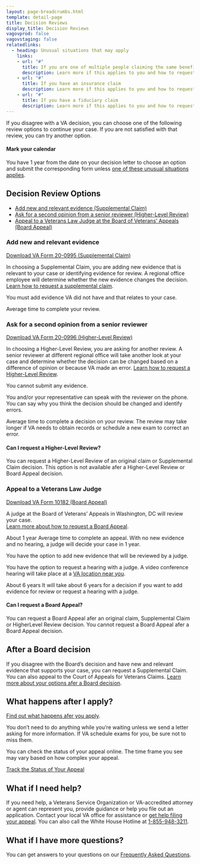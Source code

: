 ```yaml
---
layout: page-breadcrumbs.html
template: detail-page
title: Decision Reviews
display_title: Decision Reviews
vagovprod: false
vagovstaging: false
relatedlinks:
  - heading: Unusual situations that may apply
    links:
    - url: "#"
      title: If you are one of multiple people claiming the same benefit
      description: Learn more if this applies to you and how to request a review.
    - url: "#"
      title: If you have an insurance claim
      description: Learn more if this applies to you and how to request a review.
    - url: "#"
      title: If you have a fiduciary claim
      description: Learn more if this applies to you and how to request a review.
---
```


<div itemprop="description" class="va-introtext">
  If you disagree with a VA decision, you can choose one of the
  following review options to continue your case. If you are not
  satisfied with that review, you can try another option.
</div>

<div class="va-sign-in-alert usa-alert usa-alert-info">
  <div class="usa-alert-body">
    <h4 class="usa-alert-heading">
      Mark your calendar
    </h4>
    <p class="usa-alert-text">
      You have 1 year from the date on your decision letter to choose an option
      and submit the corresponding form unless <a href="#">one of these unusual situations applies</a>.
    </p>
  </div>
</div>

## Decision Review Options

- [Add new and relevant evidence (Supplemental Claim)](#)
- [Ask for a second opinion from a senior reviewer (Higher-Level Review)](#)
- [Appeal to a Veterans Law Judge at the Board of Veterans’ Appeals (Board Appeal)](#)

### Add new and relevant evidence

[Download VA Form 20-0995 (Supplemental Claim)](#)

In choosing a Supplemental Claim, you are adding new evidence that is relevant to
your case or identifying evidence for review. A regional office employee will
determine whether the new evidence changes the decision. [Learn how to request a supplemental claim](#).

<!-- Todo: Update icon to FA5  -->

<i class="fa fa-files-o"></i> You must add evidence VA did not have and that relates to your case.

<!-- Todo: Implement updated number component -->
<div class="card information">
  <span class="number"><i class="heading-level-4"3 4 class="fa fa-clock-o"></i><span-5 months</span></span>
  <span class="description">Average time to complete your review.</span>
</div>

### Ask for a second opinion from a senior reviewer

[Download VA Form 20-0996 (Higher-Level Review)](#)

In choosing a Higher-Level Review, you are asking for another review. A senior
reviewer at different regional office will take another look at your case and determine
whether the decision can be changed based on a difference of opinion or because VA
made an error. [Learn how to request a Higher-Level Review](#).

<!-- Todo: Update icon to FA5  -->
<i class="fa fa-ban"></i> You cannot submit any evidence.

<!-- Todo: Update icon to FA5  -->
<i class="fa fa-phone"></i> You and/or your representative can speak with the reviewer on the phone. You
can say why you think the decision should be changed and identify errors.

<!-- Todo: Implement updated number component -->
<div class="card information">
  <span class="number"><i class="heading-level-4"3 4 class="fa fa-clock-o"></i><span-5 months</span></span>
  <span class="description">Average time to complete a decision on your review. The review may take
longer if VA needs to obtain records or schedule a new exam to correct an error.</span>
</div>

#### Can I request a Higher-Level Review?

You can request a Higher-Level Review of an original claim or Supplemental Claim
decision. This option is not available afer a Higher-Level Review or Board Appeal
decision.

### Appeal to a Veterans Law Judge

[Download VA Form 10182 (Board Appeal)](#)

A judge at the Board of Veterans’ Appeals in Washington, DC will review your case. <br>
[Learn more about how to request a Board Appeal](#).

<!-- Todo: Implement updated number component -->
<div class="card information">
  <span class="number"><span class="heading-level-3"><i class="fa fa-clock-o"></i> About 1 year</span></span>
  <span class="description">
    Average time to complete an appeal. With no new evidence and no hearing, a
    judge will decide your case in 1 year.
  </span>
</div>

<!-- Todo: Update icon to FA5  -->
<i class="fa fa-files-o"></i> You have the option to add new evidence that will be reviewed by a judge.

<!-- Todo: Update icon to FA5  -->
<i class="fa fa-user"></i> You have the option to request a hearing with a judge. A video conference
hearing will take place at a [VA location near you](#).

<!-- Todo: Implement updated number component -->
<div class="card information">
  <span class="number"><span class="heading-level-3"><i class="fa fa-clock-o"></i> About 6 years</span></span>
  <span class="description">
    It will take about 6 years for a decision if you want to add evidence for review
    or request a hearing with a judge.
  </span>
</div>

#### Can I request a Board Appeal?

You can request a Board Appeal afer an original claim, Supplemental Claim or HigherLevel Review decision. You cannot request a Board Appeal afer a Board Appeal decision.

## After a Board decision

If you disagree with the Board’s decision and have new and relevant evidence that
supports your case, you can request a Supplemental Claim. You can also appeal to the
Court of Appeals for Veterans Claims. [Learn more about your options afer a Board decision](#).

## What happens after I apply?

[Find out what happens afer you apply](#).

You don’t need to do anything while you’re waiting unless we send a letter asking for
more information. If VA schedule exams for you, be sure not to miss them.

You can check the status of your appeal online. The time frame you see may vary based
on how complex your appeal.

<a href="#" class="usa-button-primary">Track the Status of Your Appeal</a>

## What if I need help?

If you need help, a Veterans Service Organization or VA-accredited attorney or agent can
represent you, provide guidance or help you file out an application. Contact your local VA
office for assistance or [get help filing your appeal](#). You can also call the White House Hotline
at [1-855-948-3211](#).

## What if I have more questions?

You can get answers to your questions on our [Frequently Asked Questions](#).


